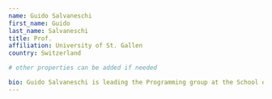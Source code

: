 ```yaml
---
name: Guido Salvaneschi
first_name: Guido
last_name: Salvaneschi
title: Prof.
affiliation: University of St. Gallen
country: Switzerland

# other properties can be added if needed

bio: Guido Salvaneschi is leading the Programming group at the School of Computer Science, University of St. Gallen, Switzerland. He holds a PhD in Information Technology from Politecnico di Milano, Italy. He has been an Assistant Professor at the Technical University of Darmstadt, Germany. His research has been supported, among others, by the German Research Foundation (DFG) and by the Swiss National Science Foundation (SNSF). He has published papers in a number of programming languages and software engineering venues, including OOPSLA, PLDI, POPL, ECOOP, ICSE, FSE, and ASE.
---
```


